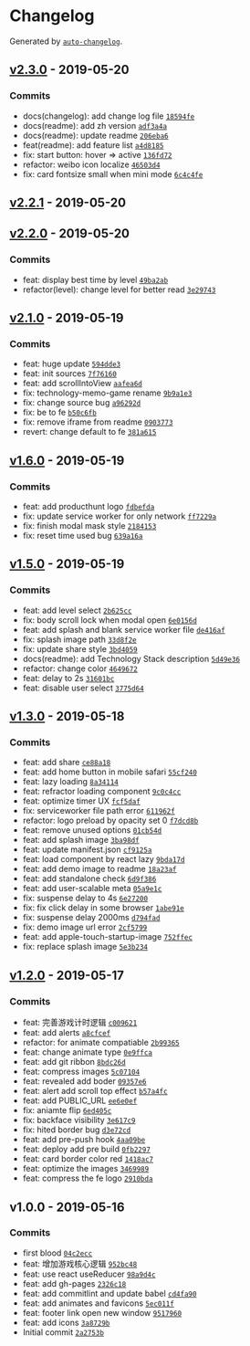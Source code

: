 # Changelog

Generated by [`auto-changelog`](https://github.com/CookPete/auto-changelog).

## [v2.3.0](https://github.com/zerosoul/frontend-memo-game/compare/v2.2.0...v2.3.0) - 2019-05-20

### Commits

- docs(changelog): add change log file [`18594fe`](https://github.com/zerosoul/frontend-memo-game/commit/18594fe44263f9d103b3b1635876fe172cc88de2)
- docs(readme): add zh version [`adf3a4a`](https://github.com/zerosoul/frontend-memo-game/commit/adf3a4a6d128c35d49f1c1e08252eb653787c2dd)
- docs(readme): update readme [`206eba6`](https://github.com/zerosoul/frontend-memo-game/commit/206eba6e97190871d724738a42c5b8021bcbe22d)
- feat(readme): add feature list [`a4d8185`](https://github.com/zerosoul/frontend-memo-game/commit/a4d8185ce6bff7c76e1f9cd2c99e084f097b0d5e)
- fix: start button: hover => active [`136fd72`](https://github.com/zerosoul/frontend-memo-game/commit/136fd727b24167aff66c270889056e364175f0c4)
- refactor: weibo icon localize [`46503d4`](https://github.com/zerosoul/frontend-memo-game/commit/46503d45b33c433eedf07a14056c3437c9d9fca1)
- fix: card fontsize small when mini mode [`6c4c4fe`](https://github.com/zerosoul/frontend-memo-game/commit/6c4c4feefbf3cf23338902e14e3b9ccec2415833)

## [v2.2.1](https://github.com/zerosoul/frontend-memo-game/compare/v2.3.0...v2.2.1) - 2019-05-20

## [v2.2.0](https://github.com/zerosoul/frontend-memo-game/compare/v2.1.0...v2.2.0) - 2019-05-20

### Commits

- feat: display best time by level [`49ba2ab`](https://github.com/zerosoul/frontend-memo-game/commit/49ba2ab90fa18c37ccdcc4471ed4ccc984d0763b)
- refactor(level): change level for better read [`3e29743`](https://github.com/zerosoul/frontend-memo-game/commit/3e29743f6f0eaeab095fd465229e067940de0744)

## [v2.1.0](https://github.com/zerosoul/frontend-memo-game/compare/v1.6.0...v2.1.0) - 2019-05-19

### Commits

- feat: huge update [`594dde3`](https://github.com/zerosoul/frontend-memo-game/commit/594dde3ad23f8af67a03ad1b1864d70f4faf140a)
- feat: init sources [`7f76160`](https://github.com/zerosoul/frontend-memo-game/commit/7f76160a94eaec6fa693189f5ec8a044232c18a4)
- feat: add scrollIntoView [`aafea6d`](https://github.com/zerosoul/frontend-memo-game/commit/aafea6dc5af2cb349729f6bdabe424516663e55b)
- fix: technology-memo-game rename [`9b9a1e3`](https://github.com/zerosoul/frontend-memo-game/commit/9b9a1e385162a7b75020b04586c8c84f848673e0)
- fix: change source bug [`a96292d`](https://github.com/zerosoul/frontend-memo-game/commit/a96292d6516c1e5dea1cebc512c7d34cdfb9bad6)
- fix: be to fe [`b50c6fb`](https://github.com/zerosoul/frontend-memo-game/commit/b50c6fb329a04edc7630d6e190da61ece3dad15f)
- fix: remove iframe from readme [`0903773`](https://github.com/zerosoul/frontend-memo-game/commit/090377344bdd65ec2648ed115b3a29e1e458adc1)
- revert: change default to fe [`381a615`](https://github.com/zerosoul/frontend-memo-game/commit/381a615a6a188fbb62d8493165d2e8cf587bc4fa)

## [v1.6.0](https://github.com/zerosoul/frontend-memo-game/compare/v1.5.0...v1.6.0) - 2019-05-19

### Commits

- feat: add producthunt logo [`fdbefda`](https://github.com/zerosoul/frontend-memo-game/commit/fdbefda9357f8a2fa65ab6d4af4d7cdda75cf514)
- fix: update service worker for only network [`ff7229a`](https://github.com/zerosoul/frontend-memo-game/commit/ff7229a28b28289c7c746a37ce2a8183cd40ec13)
- fix: finish modal mask style [`2184153`](https://github.com/zerosoul/frontend-memo-game/commit/21841534d2ae50b7d1001f749cbaf92185a55378)
- fix: reset time used bug [`639a16a`](https://github.com/zerosoul/frontend-memo-game/commit/639a16a1faa583d4a5edbc075cb58f8fccecd579)

## [v1.5.0](https://github.com/zerosoul/frontend-memo-game/compare/v1.3.0...v1.5.0) - 2019-05-19

### Commits

- feat: add level select [`2b625cc`](https://github.com/zerosoul/frontend-memo-game/commit/2b625cca32164bfebc863ae0baaf7a720e4c5b4d)
- fix: body scroll lock when modal open [`6e0156d`](https://github.com/zerosoul/frontend-memo-game/commit/6e0156d44e2d7ba88ec8695461d24d147cf153d8)
- feat: add splash and blank service worker file [`de416af`](https://github.com/zerosoul/frontend-memo-game/commit/de416af7d904d0d066b42d11dcc0996628d21558)
- fix: splash image path [`33d8f2e`](https://github.com/zerosoul/frontend-memo-game/commit/33d8f2ec7fd83627b16fc56f8e464d48b2eb70a0)
- fix: update share style [`3bd4059`](https://github.com/zerosoul/frontend-memo-game/commit/3bd40596d5d584ad7d715dea726ce5f570eb69e6)
- docs(readme): add Technology Stack description [`5d49e36`](https://github.com/zerosoul/frontend-memo-game/commit/5d49e3625e887919fabd765ecfe85614de5e7b67)
- refactor: change color [`4649672`](https://github.com/zerosoul/frontend-memo-game/commit/46496722586f4406b351961d033520ebafab8a17)
- feat: delay to 2s [`31601bc`](https://github.com/zerosoul/frontend-memo-game/commit/31601bc7f14995d598d50d630ef01a1884f5ad6d)
- feat: disable user select [`3775d64`](https://github.com/zerosoul/frontend-memo-game/commit/3775d649b2b01be28fad4687f253f3bb705af211)

## [v1.3.0](https://github.com/zerosoul/frontend-memo-game/compare/v1.2.0...v1.3.0) - 2019-05-18

### Commits

- feat: add share [`ce88a18`](https://github.com/zerosoul/frontend-memo-game/commit/ce88a185cccebad272204f274a77cf73e97feb23)
- feat: add home button in mobile safari [`55cf240`](https://github.com/zerosoul/frontend-memo-game/commit/55cf240bf8ea8225a883bc9318ddece97626a659)
- feat: lazy loading [`8a34114`](https://github.com/zerosoul/frontend-memo-game/commit/8a34114189cc1f78ea57d3b8620d88823536bb2d)
- feat: refractor loading component [`9c0c4cc`](https://github.com/zerosoul/frontend-memo-game/commit/9c0c4ccbea4b8ebe0518798e4aef8c7d32b74afb)
- feat: optimize timer UX [`fcf5daf`](https://github.com/zerosoul/frontend-memo-game/commit/fcf5daff7aee978e8364bf5efe4587ea53655e4f)
- fix: serviceworker file path error [`611962f`](https://github.com/zerosoul/frontend-memo-game/commit/611962fec08b13a037f8654b9956d097b24218d6)
- refactor: logo preload by opacity set 0 [`f7dcd8b`](https://github.com/zerosoul/frontend-memo-game/commit/f7dcd8b03e590720704a47898480328282fafe56)
- feat: remove unused options [`01cb54d`](https://github.com/zerosoul/frontend-memo-game/commit/01cb54dae595a9d9f449eb3206333c648f0a038d)
- feat: add splash image [`3ba98df`](https://github.com/zerosoul/frontend-memo-game/commit/3ba98df6ce7b3ca46f8222b10de7990d87e68f8a)
- feat: update manifest.json [`cf9125a`](https://github.com/zerosoul/frontend-memo-game/commit/cf9125ab5c9f4ae919f5cb3261a09e1d67028ff3)
- feat: load component by react lazy [`9bda17d`](https://github.com/zerosoul/frontend-memo-game/commit/9bda17da4b70a497c58e42c06c0f5e0dac888572)
- feat: add demo image to readme [`18a23af`](https://github.com/zerosoul/frontend-memo-game/commit/18a23afec774e9972c5df851086a65c9ac422b71)
- feat: add standalone check [`6d9f386`](https://github.com/zerosoul/frontend-memo-game/commit/6d9f386913aeacd19f6f2b797593b7adcab6875b)
- feat: add user-scalable meta [`05a9e1c`](https://github.com/zerosoul/frontend-memo-game/commit/05a9e1ca3d18539b78dbfe3bcb25c70e3d637429)
- fix: suspense delay to 4s [`6e27200`](https://github.com/zerosoul/frontend-memo-game/commit/6e27200abd3bbd2fb0ec1ffd6304e3d47b01d420)
- fix: fix click delay in some browser [`1abe91e`](https://github.com/zerosoul/frontend-memo-game/commit/1abe91ebab8024df025e592562a9cbd775ce8bde)
- fix: suspense delay 2000ms [`d794fad`](https://github.com/zerosoul/frontend-memo-game/commit/d794fadaabd01518330eaedbc8d11b978f316959)
- fix: demo image url error [`2cf5799`](https://github.com/zerosoul/frontend-memo-game/commit/2cf5799db1f01d1e93b32479eaadb79de34c982e)
- feat: add apple-touch-startup-image [`752ffec`](https://github.com/zerosoul/frontend-memo-game/commit/752ffec127b60fc02d22d20aec727140dd17b7e4)
- fix: replace splash image [`5e3b234`](https://github.com/zerosoul/frontend-memo-game/commit/5e3b234ab0a1d29ecbbfa06f8d66f28f8617a048)

## [v1.2.0](https://github.com/zerosoul/frontend-memo-game/compare/v1.0.0...v1.2.0) - 2019-05-17

### Commits

- feat: 完善游戏计时逻辑 [`c009621`](https://github.com/zerosoul/frontend-memo-game/commit/c0096212c69df77232b27057278fafd6c25ffb7b)
- feat: add alerts [`a8cfcef`](https://github.com/zerosoul/frontend-memo-game/commit/a8cfcef726d05a7c84316f782c144c789d43cc59)
- refactor: for animate compatiable [`2b99365`](https://github.com/zerosoul/frontend-memo-game/commit/2b9936569aae805953b08e19f0670f99a937d647)
- feat: change animate type [`0e9ffca`](https://github.com/zerosoul/frontend-memo-game/commit/0e9ffca80d4c20028dcfee3ccbfb0172170ed9d3)
- feat: add git ribbon [`8bdc26d`](https://github.com/zerosoul/frontend-memo-game/commit/8bdc26db4b98b25c4621b576b40486cd5cbb6fdb)
- feat: compress images [`5c07104`](https://github.com/zerosoul/frontend-memo-game/commit/5c07104ed9237c966b44321582d5d3ea8061c042)
- feat: revealed add boder [`09357e6`](https://github.com/zerosoul/frontend-memo-game/commit/09357e6f8a3acb5e9a0ab89401f96ca8b5b29850)
- feat: alert add scroll top effect [`b57a4fc`](https://github.com/zerosoul/frontend-memo-game/commit/b57a4fc806179671909cdd584d952516ffca40a7)
- feat: add PUBLIC_URL [`ee6e0ef`](https://github.com/zerosoul/frontend-memo-game/commit/ee6e0ef8b5dd8c3a6fc9b025dce09fbe99b09bdc)
- fix: aniamte flip [`6ed405c`](https://github.com/zerosoul/frontend-memo-game/commit/6ed405c45bdc9bc7d06afb1c5b4594be6058cb56)
- fix: backface visibility [`3e617c9`](https://github.com/zerosoul/frontend-memo-game/commit/3e617c91b38ca70f1d82cd2087d371e2cfa1ad7b)
- fix: hited border bug [`d3e72cd`](https://github.com/zerosoul/frontend-memo-game/commit/d3e72cd5b11e339d098c4210524a44f818d0f0a2)
- feat: add pre-push hook [`4aa09be`](https://github.com/zerosoul/frontend-memo-game/commit/4aa09bec1b0a373354b76e390fab0038542972e3)
- feat: deploy add pre build [`0fb2297`](https://github.com/zerosoul/frontend-memo-game/commit/0fb22974612e115ee3cb4940f0288f92b9bbce7c)
- feat: card border color red [`1418ac7`](https://github.com/zerosoul/frontend-memo-game/commit/1418ac7af595c7bdf08e483d52fadd5fcf961039)
- feat: optimize the images [`3469989`](https://github.com/zerosoul/frontend-memo-game/commit/346998910c9bce5c724ee1e727698b27a0225f15)
- feat: compress the fe logo [`2910bda`](https://github.com/zerosoul/frontend-memo-game/commit/2910bda1beb91bd7d728f5d712c73cd037d4bd09)

## v1.0.0 - 2019-05-16

### Commits

- first blood [`04c2ecc`](https://github.com/zerosoul/frontend-memo-game/commit/04c2ecc7e58bef710c922315df2f96679f900f89)
- feat: 增加游戏核心逻辑 [`952bc48`](https://github.com/zerosoul/frontend-memo-game/commit/952bc48b904af4cf4ed8d87867b6f1dffb905132)
- feat: use react useReducer [`98a9d4c`](https://github.com/zerosoul/frontend-memo-game/commit/98a9d4c299598a865e3181f5687967972602c888)
- feat: add gh-pages [`2326c18`](https://github.com/zerosoul/frontend-memo-game/commit/2326c184413f34629ffd9f2e1be863deba6fc5cb)
- feat: add commitlint and update babel [`cd4fa90`](https://github.com/zerosoul/frontend-memo-game/commit/cd4fa904ed05de0d92ce09b6097f5795f690075a)
- feat: add animates and favicons [`5ec011f`](https://github.com/zerosoul/frontend-memo-game/commit/5ec011ff98aca8c9b4e1ad3be2244f81d6651140)
- feat: footer link open new window [`9517960`](https://github.com/zerosoul/frontend-memo-game/commit/9517960d5221958e6c8fe08ae5293c0068c0880f)
- feat: add icons [`3a8729b`](https://github.com/zerosoul/frontend-memo-game/commit/3a8729b2464c248031a1804632bdb677f3b96dc9)
- Initial commit [`2a2753b`](https://github.com/zerosoul/frontend-memo-game/commit/2a2753bee4c7ce7cff179ad701e53d9ab5fac813)
